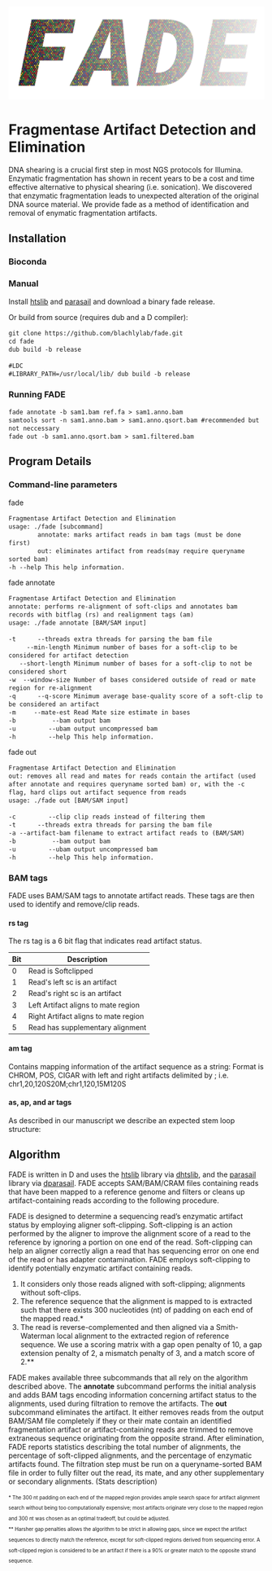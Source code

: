![alt text](https://github.com/blachlylab/fade/raw/master/logo/fade_logo.png "FADE")

# **F**ragmentase **A**rtifact **D**etection and **E**limination

DNA shearing is a crucial first step in most NGS protocols for Illumina. Enzymatic fragmentation has shown in recent years to be a cost and time effective alternative to physical shearing (i.e. sonication). We discovered that enzymatic fragmentation leads to unexpected alteration of the original DNA source material. We provide fade as a method of identification and removal of enymatic fragmentation artifacts.

## Installation

### Bioconda

### Manual
Install [htslib](http://www.htslib.org/download/) and [parasail](https://github.com/jeffdaily/parasail#compiling-and-installing) and download a binary fade release.

Or build from source (requires dub and a D compiler):
```
git clone https://github.com/blachlylab/fade.git 
cd fade
dub build -b release

#LDC
#LIBRARY_PATH=/usr/local/lib/ dub build -b release
```

### Running FADE
```
fade annotate -b sam1.bam ref.fa > sam1.anno.bam
samtools sort -n sam1.anno.bam > sam1.anno.qsort.bam #recommended but not neccessary
fade out -b sam1.anno.qsort.bam > sam1.filtered.bam
```

## Program Details

### Command-line parameters

fade
```
Fragmentase Artifact Detection and Elimination
usage: ./fade [subcommand]
        annotate: marks artifact reads in bam tags (must be done first)
        out: eliminates artifact from reads(may require queryname sorted bam)
-h --help This help information.
```
fade annotate
```
Fragmentase Artifact Detection and Elimination
annotate: performs re-alignment of soft-clips and annotates bam records with bitflag (rs) and realignment tags (am)
usage: ./fade annotate [BAM/SAM input]

-t      --threads extra threads for parsing the bam file
     --min-length Minimum number of bases for a soft-clip to be considered for artifact detection
   --short-length Minimum number of bases for a soft-clip to not be considered short
-w  --window-size Number of bases considered outside of read or mate region for re-alignment
-q      --q-score Minimum average base-quality score of a soft-clip to be considered an artifact
-m     --mate-est Read Mate size estimate in bases
-b          --bam output bam
-u         --ubam output uncompressed bam
-h         --help This help information.
```
fade out
```
Fragmentase Artifact Detection and Elimination
out: removes all read and mates for reads contain the artifact (used after annotate and requires queryname sorted bam) or, with the -c flag, hard clips out artifact sequence from reads
usage: ./fade out [BAM/SAM input]

-c         --clip clip reads instead of filtering them
-t      --threads extra threads for parsing the bam file
-a --artifact-bam filename to extract artifact reads to (BAM/SAM)
-b          --bam output bam
-u         --ubam output uncompressed bam
-h         --help This help information.
```
### BAM tags
FADE uses BAM/SAM tags to annotate artifact reads. These tags are then used to identify and remove/clip reads.

#### rs tag
The rs tag is a 6 bit flag that indicates read artifact status.

| Bit | Description                         |
|-----|-------------------------------------|
|0    |Read is Softclipped                  | 
|1    |Read's left sc is an artifact        |
|2    |Read's right sc is an artifact       |
|3    |Left Artifact aligns to mate region  |
|4    |Right Artifact aligns to mate region |
|5    |Read has supplementary alignment     |

#### am tag
Contains mapping information of the artifact sequence as a string:
Format is CHROM, POS, CIGAR with left and right artifacts delimited by ;
i.e.   chr1,20,120S20M;chr1,120,15M120S

#### as, ap, and ar tags
As described in our manuscript we describe an expected stem loop structure:


## Algorithm
FADE is written in D and uses the [htslib](http://www.htslib.org/download/) library via [dhtslib](https://github.com/blachlylab/dhtslib.git), and the [parasail](https://github.com/jeffdaily/parasail) library via [dparasail](https://github.com/blachlylab/dparasail). FADE accepts SAM/BAM/CRAM files containing reads that have been mapped to a reference genome and filters or cleans up artifact-containing reads according to the following procedure. 

FADE is designed to determine a sequencing read’s enzymatic artifact status by employing aligner soft-clipping. Soft-clipping is an action performed by the aligner to improve the alignment score of a read to the reference by ignoring a portion on one end of the read. Soft-clipping can help an aligner correctly align a read that has sequencing error on one end of the read or has adapter contamination. FADE employs soft-clipping to identify potentially enzymatic artifact containing reads. 
1. It considers only those reads aligned with soft-clipping; alignments without soft-clips. 
2. The reference sequence that the alignment is mapped to is extracted such that there exists 300 nucleotides (nt) of padding on each end of the mapped read.\* 
3. The read is reverse-complemented and then aligned via a Smith-Waterman local alignment to the extracted region of reference sequence. We use a scoring matrix with a gap open penalty of 10, a gap extension penalty of 2, a mismatch penalty of 3, and a match score of 2.\*\* 

FADE makes available three subcommands that all rely on the algorithm described above. The **annotate** subcommand performs the initial analysis and adds BAM tags encoding information concerning artifact status to the alignments, used during filtration to remove the artifacts. The **out** subcommand eliminates the artifact. It either removes reads from the output BAM/SAM file completely if they or their mate contain an identified fragmentation artifact or artifact-containing reads are trimmed to remove extraneous sequence originating from the opposite strand. After elimination, FADE reports statistics describing the total number of alignments, the percentage of soft-clipped alignments, and the percentage of enzymatic artifacts found. The filtration step must be run on a queryname-sorted BAM file in order to fully filter out the read, its mate, and any other supplementary or secondary alignments. (Stats description)

<sub><sup>\* The 300 nt padding on each end of the mapped region provides ample search space for artifact alignment search without being too computationally expensive; most artifacts originate very close to the mapped region and 300 nt was chosen as an optimal tradeoff, but could be adjusted.</sub></sup>
<br/><sub><sup>\*\* Harsher gap penalties allows the algorithm to be strict in allowing gaps, since we expect the artifact sequences to directly match the reference, except for soft-clipped regions derived from sequencing error. A soft-clipped region is considered to be an artifact if there is a 90% or greater match to the opposite strand sequence. </sub></sup>
